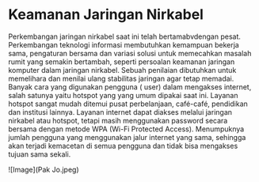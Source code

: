 # Keamanan Jaringan Nirkabel
Perkembangan jaringan nirkabel saat ini telah bertamabvdengan pesat. Perkembangan teknologi informasi membutuhkan kemampuan bekerja sama, pengaturan bersama dan variasi solusi untuk memecahkan masalah rumit yang semakin bertambah, seperti persoalan keamanan jaringan komputer dalam jaringan nirkabel. Sebuah penilaian dibutuhkan untuk memelihara dan menilai ulang stabilitas jaringan agar tetap memadai. Banyak cara yang digunakan pengguna ( user) dalam mengakses internet, salah satunya yaitu hotspot yang yang umum dipakai saat ini. Layanan hotspot sangat mudah ditemui pusat perbelanjaan, café-café, pendidikan dan institusi lainnya. Layanan internet dapat diakses melalui jaringan nirkabel atau hotspot, tetapi masih menggunakan password secara bersama dengan metode WPA (Wi-Fi Protected Access). Menumpuknya jumlah pengguna yang menggunakan jalur internet yang sama, sehingga akan terjadi kemacetan di semua pengguna dan tidak bisa mengakses tujuan sama sekali. 







![Image](Pak Jo.jpeg)
